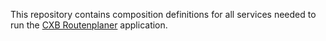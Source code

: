 This repository contains composition definitions for all services
needed to run the [CXB
Routenplaner](https://cxberlin.com/routenplaner/cxb-routenplaner/)
application.
